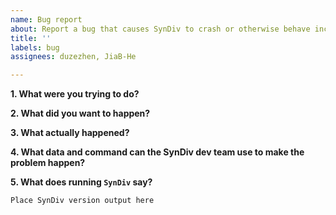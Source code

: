 ```yaml
---
name: Bug report
about: Report a bug that causes SynDiv to crash or otherwise behave incorrectly.
title: ''
labels: bug
assignees: duzezhen, JiaB-He

---
```


<!--
Please answer the following questions about your bug.

If you copy commands or output from your terminal, please place the text in its own paragraph, surrounded by lines of three backticks.

```
Like this.
```

-->

**1. What were you trying to do?**


**2. What did you want to happen?**


**3. What actually happened?**


**4. What data and command can the SynDiv dev team use to make the problem happen?**


**5. What does running `SynDiv` say?**

```
Place SynDiv version output here
```
